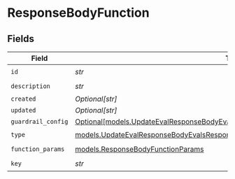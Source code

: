 # ResponseBodyFunction


## Fields

| Field                                                                                                                                                                      | Type                                                                                                                                                                       | Required                                                                                                                                                                   | Description                                                                                                                                                                |
| -------------------------------------------------------------------------------------------------------------------------------------------------------------------------- | -------------------------------------------------------------------------------------------------------------------------------------------------------------------------- | -------------------------------------------------------------------------------------------------------------------------------------------------------------------------- | -------------------------------------------------------------------------------------------------------------------------------------------------------------------------- |
| `id`                                                                                                                                                                       | *str*                                                                                                                                                                      | :heavy_check_mark:                                                                                                                                                         | N/A                                                                                                                                                                        |
| `description`                                                                                                                                                              | *str*                                                                                                                                                                      | :heavy_check_mark:                                                                                                                                                         | N/A                                                                                                                                                                        |
| `created`                                                                                                                                                                  | *Optional[str]*                                                                                                                                                            | :heavy_minus_sign:                                                                                                                                                         | N/A                                                                                                                                                                        |
| `updated`                                                                                                                                                                  | *Optional[str]*                                                                                                                                                            | :heavy_minus_sign:                                                                                                                                                         | N/A                                                                                                                                                                        |
| `guardrail_config`                                                                                                                                                         | [Optional[models.UpdateEvalResponseBodyEvalsResponse200ApplicationJSONGuardrailConfig]](../models/updateevalresponsebodyevalsresponse200applicationjsonguardrailconfig.md) | :heavy_minus_sign:                                                                                                                                                         | N/A                                                                                                                                                                        |
| `type`                                                                                                                                                                     | [models.UpdateEvalResponseBodyEvalsResponse200ApplicationJSONType](../models/updateevalresponsebodyevalsresponse200applicationjsontype.md)                                 | :heavy_check_mark:                                                                                                                                                         | N/A                                                                                                                                                                        |
| `function_params`                                                                                                                                                          | [models.ResponseBodyFunctionParams](../models/responsebodyfunctionparams.md)                                                                                               | :heavy_check_mark:                                                                                                                                                         | N/A                                                                                                                                                                        |
| `key`                                                                                                                                                                      | *str*                                                                                                                                                                      | :heavy_check_mark:                                                                                                                                                         | N/A                                                                                                                                                                        |